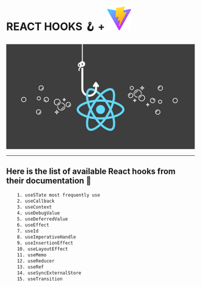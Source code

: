 # REACT HOOKS 🪝 + ![vit svg](/public/vite.svg)

![React hooks thumbnail for README.md](public/images/reacthooks.png)

---

## Here is the list of available React hooks from their documentation 📃

        1. useSTate most frequently use
        2. useCallback
        3. useContext
        4. useDebugValue
        5. useDeferredValue
        6. useEffect
        7. useId
        8. useImperativeHandle
        9. useInsertionEffect
        10. useLayoutEffect
        11. useMemo
        12. useReducer
        13. useRef
        14. useSyncExternalStore
        15. useTransition
